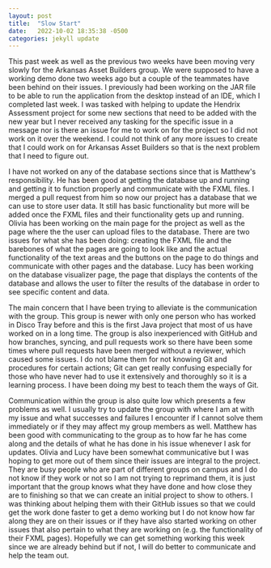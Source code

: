 ```yaml
---
layout: post
title:  "Slow Start"
date:   2022-10-02 18:35:38 -0500
categories: jekyll update
---
```


This past week as well as the previous two weeks have been moving very slowly for the Arkansas Asset Builders group. We were supposed to have a working demo done two weeks ago but a couple of the teammates have been behind on their issues. I previously had been working on the JAR file to be able to run the application from the desktop instead of an IDE, which I completed last week. I was tasked with helping to update the Hendrix Assessment project for some new sections that need to be added with the new year but I never received any tasking for the specific issue in a message nor is there an issue for me to work on for the project so I did not work on it over the weekend. I could not think of any more issues to create that I could work on for Arkansas Asset Builders so that is the next problem that I need to figure out.

I have not worked on any of the database sections since that is Matthew's responsibility. He has been good at getting the database up and running and getting it to function properly and communicate with the FXML files. I merged a pull request from him so now our project has a database that we can use to store user data. It still has basic functionality but more will be added once the FXML files and their functionality gets up and running. Olivia has been working on the main page for the project as well as the page where the the user can upload files to the database. There are two issues for what she has been doing: creating the FXML file and the barebones of what the pages are going to look like and the actual functionality of the text areas and the buttons on the page to do things and communicate with other pages and the database. Lucy has been working on the database visualizer page, the page that displays the contents of the database and allows the user to filter the results of the database in order to see specific content and data.

The main concern that I have been trying to alleviate is the communication with the group. This group is newer with only one person who has worked in Disco Tray before and this is the first Java project that most of us have worked on in a long time. The group is also inexperienced with GitHub and how branches, syncing, and pull requests work so there have been some times where pull requests have been merged without a reviewer, which caused some issues. I do not blame them for not knowing Git and procedures for certain actions; Git can get really confusing especially for those who have never had to use it extensively and thoroughly so it is a learning process. I have been doing my best to teach them the ways of Git.

Communication within the group is also quite low which presents a few problems as well. I usually try to update the group with where I am at with my issue and what successes and failures I encounter if I cannot solve them immediately or if they may affect my group members as well. Matthew has been good with communicating to the group as to how far he has come along and the details of what he has done in his issue whenever I ask for updates. Olivia and Lucy have been somewhat communicative but I was hoping to get more out of them since their issues are integral to the project. They are busy people who are part of different groups on campus and I do not know if they work or not so I am not trying to reprimand them, it is just important that the group knows what they have done and how close they are to finishing so that we can create an initial project to show to others. I was thinking about helping them with their GitHub issues so that we could get the work done faster to get a demo working but I do not know how far along they are on their issues or if they have also started working on other issues that also pertain to what they are working on (e.g. the functionality of their FXML pages). Hopefully we can get something working this week since we are already behind but if not, I will do better to communicate and help the team out.